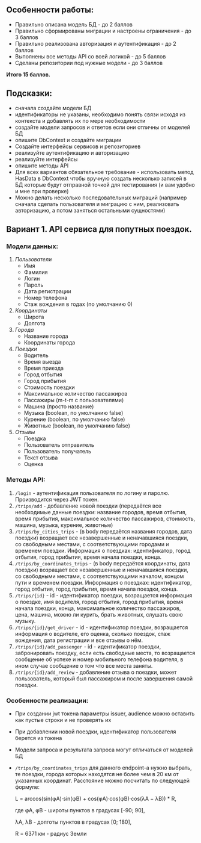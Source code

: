 ## Особенности работы:
- Правильно описана модель БД - до 2 баллов
- Правильно сформированы миграции и настроены ограничения - до 3 баллов
- Правильно реализована авторизация и аутентификация - до 2 баллов
- Выполнены все методы API со всей логикой - до 5 баллов
- Сделаны репозитории под нужные модели - до 3 баллов

**Итого 15 баллов.**

## Подсказки:
- сначала создайте модели БД
- идентификаторы не указаны, необходимо понять связи исходя из контекста и добавлять их по мере необходимости
- создайте модели запросов и ответов если они отличны от моделей БД
- опишите DbContext и создайте миграции
- Создайте интерфейсы сервисов и репозиториев
- реализуйте аутентификацию и авторизацию
- реализуйте интерфейсы 
- опишите методы API  
- Для всех вариантов обязательное требование - использовать метод HasData в DbContext чтобы вручную создать несколько записей в БД которые будут отправной точкой для тестирования (и вам удобно и мне при проверке)
- Можно делать несколько последовательных миграций (например сначала сделать пользователя и миграцию с ним, реализовать авторизацию, а потом заняться остальными сущностями)

## Вариант 1. API сервиса для попутных поездок.

### Модели данных:

1. _Пользователи_
   - Имя
   - Фамилия
   - Логин
   - Пароль
   - Дата регистрации
   - Номер телефона
   - Стаж вождения в годах (по умолчанию 0)
2. _Координаты_
   - Широта
   - Долгота
3. _Города_
   - Название города
   - Координаты города
4. _Поездки_
   - Водитель
   - Время выезда
   - Время приезда
   - Город отбытия
   - Город прибытия
   - Стоимость поездки
   - Максимальное количество пассажиров
   - Пассажиры (m-t-m с пользователями)
   - Машина (просто название)
   - Музыка (boolean, по умолчанию false)
   - Курение (boolean, по умолчанию false)
   - Животные (boolean, по умолчанию false)
4. _Отзывы_
   - Поездка
   - Пользователь отправитель
   - Пользователь получатель
   - Текст отзыва
   - Оценка

### Методы API:

1. ```/login``` - аутентификация пользователя по логину и паролю. Производится через JWT токен.
2. ```/trips/add``` - добавление новой поездки (передаётся все необходимые данные поездки: название городов, время отбытия, время прибытия, максимальное количество пассажиров, стоимость, машина, музыка, курение, животные)
3. ```/trips/by_cities_trips``` - (в body передаётся названия городов, дата поездки) возращает все незавершенные и неначавшияся поездки, со свободными местами, с соответствующими городами и временем поездки. Информация о поездках: идентификатор, город отбытия, город прибытия, время начала поездки, конца.  
4. ```/trips/by_coordinates_trips``` - (в body передаётся координаты, дата поездки) возращает все незавершенные и неначавшияся поездки, со свободными местами, с соответствующими началом, концом пути и временем поездки. Информация о поездках: идентификатор, город отбытия, город прибытия, время начала поездки, конца.
5. ```/trips/{id}``` - id - идентификатор поездки, возращается информация о поездке, имя водителя, город отбытия, город прибытия, время начала поездки, конца, максимальное количество пассажиров, цена, машина, можно ли курить, брать животных, слушать свою музыку.
6. ```/trips/{id}/get_driver``` - id - идентификатор поездки, возращается информация о водителе, его оценка, сколько поездок, стаж вождения, дата регистрации и все отзывы о нём.
7. ```/trips/{id}/add_passenger``` - id - идентификатор поездки, забронировать поездку, если есть свободные места, то возращается сообщение об успехе и номер мобильного телефона водителя, в ином случае сообщение о том что все места заняты.
8. ```/trips/{id}/add_review``` - добавление отзыва о поездки, может пользователь, который был пассажиром и после завершения самой поездки. 

### Особенности реализации:
- При создании jwt токена параметры issuer, audience можно оставить как пустые строки и не проверять их
- При добавлении новой поездки, идентификатор пользователя берется из токена
- Модели запроса и результата запроса могут отличаться от моделей БД
- ```/trips/by_coordinates_trips``` для данного endpoint-а нужно выбрать, те поездки, города которых находятся не более чем в 20 км от указанных координат. Расстояние можно посчитать по следующей формуле:  

   L = arccos(sin(φА)·sin(φB) + cos(φА)·cos(φB)·cos(λА − λB)) * R, 

   где φА, φB - широты пунктов в градусах [-90; 90], 

   λА, λB - долготы пунктов в градусах [0; 180],

   R = 6371 км - радиус Земли

 

